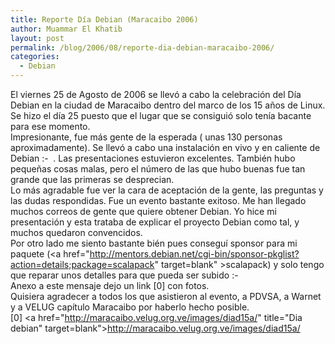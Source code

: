 ```yaml
---
title: Reporte Día Debian (Maracaibo 2006)
author: Muammar El Khatib
layout: post
permalink: /blog/2006/08/reporte-dia-debian-maracaibo-2006/
categories:
  - Debian
---
```

El viernes 25 de Agosto de 2006 se llevó a cabo la celebración del Día Debian en la ciudad de Maracaibo dentro del marco de los 15 años de Linux. Se hizo el día 25 puesto que el lugar que se consiguió solo tenía bacante para ese momento.  
Impresionante, fue más gente de la esperada ( unas 130 personas aproximadamente). Se llevó a cabo una instalación en vivo y en caliente de Debian <img src="http://muammar.me/blog/wp-includes/images/smilies/simple-smile.png" alt=":-)" class="wp-smiley" style="height: 1em; max-height: 1em;" /> . Las presentaciones estuvieron excelentes. También hubo pequeñas cosas malas, pero el número de las que hubo buenas fue tan grande que las primeras se desprecian.  
Lo más agradable fue ver la cara de aceptación de la gente, las preguntas y las dudas respondidas. Fue un evento bastante exitoso. Me han llegado muchos correos de gente que quiere obtener Debian. Yo hice mi presentación y esta trataba de explicar el proyecto Debian como tal, y muchos quedaron convencidos.  
Por otro lado me siento bastante bién pues conseguí sponsor para mi paquete (<a href="http://mentors.debian.net/cgi-bin/sponsor-pkglist?action=details;package=scalapack" target=blank" >scalapack</a>) y solo tengo que reparar unos detalles para que pueda ser subido <img src="http://muammar.me/blog/wp-includes/images/smilies/simple-smile.png" alt=":-)" class="wp-smiley" style="height: 1em; max-height: 1em;" />  
Anexo a este mensaje dejo un link [0] con fotos.  
Quisiera agradecer a todos los que asistieron al evento, a PDVSA, a Warnet y a VELUG capítulo Maracaibo por haberlo hecho posible.  
[0] <a href="http://maracaibo.velug.org.ve/images/diad15a/" title="Dia debian" target=blank">http://maracaibo.velug.org.ve/images/diad15a/</a>